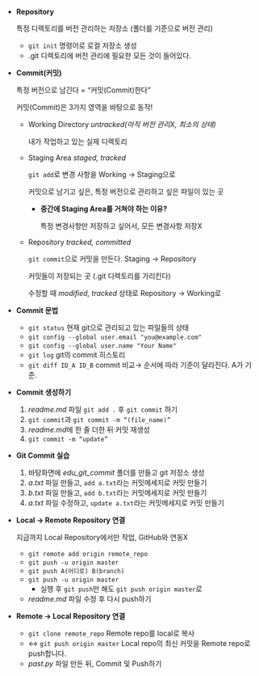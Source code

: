 - **Repository**
    
    특정 디렉토리를 버전 관리하는 저장소 (폴더를 기준으로 버전 관리)
    
    - `git init` 명령어로 로컬 저장소 생성
    - .git 디렉토리에 버전 관리에 필요한 모든 것이 들어있다.

- **Commit(커밋)**
    
    특정 버전으로 남긴다 = “커밋(Commit)한다”
    
    커밋(Commit)은 3가지 영역을 바탕으로 동작!
    
    - Working Directory *untracked(아직 버전 관리X, 최소의 상태)*
        
        내가 작업하고 있는 실제 디렉토리
        
    - Staging Area *staged, tracked*
        
        `git add`로 변경 사항을 Working → Staging으로
        
        커밋으로 남기고 싶은, 특정 버전으로 관리하고 싶은 파일이 있는 곳
        
        - **중간에 Staging Area를 거쳐야 하는 이유?**
            
            특정 변경사항만 저장하고 싶어서, 모든 변경사항 저장X
            
    - Repository *tracked, committed*
        
        `git commit`으로 커밋을 만든다. Staging → Repository
        
        커밋들이 저장되는 곳 (.git 디렉토리를 가리킨다)
        
        수정할 때 *modified, tracked* 상태로 Repository → Working로
        
- **Commit 문법**
    - `git status` 현재 git으로 관리되고 있는 파일들의 상태
    - `git config --global user.email "you@example.com"`
    - `git config --global user.name "Your Name"`
    - `git log` git의 commit 히스토리
    - `git diff ID_A ID_B` commit 비교→ 순서에 따라 기준이 달라진다. A가 기준.
   
- **Commit 생성하기**
    1. *readme.md* 파일 `git add .` 후 `git commit` 하기
    2. `git commit`과 `git commit -m “(file_name)”`  
    3. *readme.md*에 한 줄 더한 뒤 커밋 재생성 
    4. `git commit -m “update”`
    
- **Git Commit 실습**
    1. 바탕화면에 *edu_git_commit* 폴더를 만들고 git 저장소 생성
    2. *a.txt* 파일 만들고, `add a.txt`라는 커밋메세지로 커밋 만들기
    3. *b.txt* 파일 만들고, `add b.txt`라는 커밋메세지로 커밋 만들기
    4. *a.txt* 파일 수정하고, `update a.txt`라는 커밋메세지로 커밋 만들기

- **Local → Remote Repository 연결**
    
    지금까지 Local Repository에서만 작업, GitHub와 연동X
    
    - `git remote add origin remote_repo`
    - `git push -u origin master`
    - `git push A(어디로) B(branch)`
    - `git push -u origin master`
        - 실행 후 `git push`만 해도 `git push origin master`로
    - *readme.md* 파일 수정 후 다시 push하기
 
- **Remote → Local Repository 연결**
    - `git clone remote_repo` Remote repo를 local로 복사
    - ↔ `git push origin master` Local repo의 최신 커밋을 Remote repo로 push합니다.
    - *past.py* 파일 만든 뒤, Commit 및 Push하기
